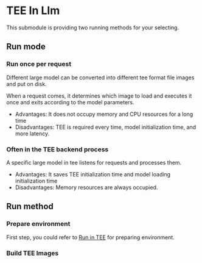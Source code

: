 # TEE In Llm

This submodule is providing two running methods for your selecting.

## Run mode

### Run once per request

Different large model can be converted into different tee format file images and put on disk. 

When a request comes, it determines which image to load and executes it once and exits according to the model parameters.

- Advantages: It does not occupy memory and CPU resources for a long time
- Disadvantages: TEE is required every time, model initialization time, and more latency.

### Often in the TEE backend process

A specific large model in tee listens for requests and processes them.

- Advantages: It saves TEE initialization time and model loading initialization time
- Disadvantages: Memory resources are always occupied.

## Run method

### Prepare environment

First step, you could refer to [Run in TEE](./README.md#run-in-tee) for preparing environment.

### Build TEE Images

